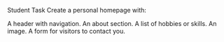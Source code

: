Student Task
Create a personal homepage with:

A header with navigation.
An about section.
A list of hobbies or skills.
An image.
A form for visitors to contact you.